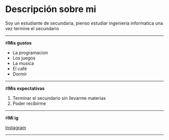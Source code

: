 # **Descripción sobre mi**
Soy un estudiante de secundaria, pienso estudiar ingenieria informatica una vez termine el secundario


---

#**Mis gustos**

*  La programacion
*  Los juegos
*  La musica
*  El café
*  Dormir

---

#**Mis expectativas**


1.   Terminar el secundario sin llevarme materias
2.   Poder recibirme

---

#**Mi ig**

[Instagram](https://www.instagram.com/tapi_ta10?igsh=MTlueWt4N25jbDgxeg==)

---

